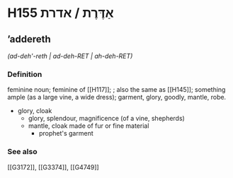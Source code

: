 # H155 אַדֶּרֶת / אדרת

## ʼaddereth

_(ad-deh'-reth | ad-deh-RET | ah-deh-RET)_

### Definition

feminine noun; feminine of [[H117]]; ; also the same as [[H145]]; something ample (as a large vine, a wide dress); garment, glory, goodly, mantle, robe.

- glory, cloak
    - glory, splendour, magnificence (of a vine, shepherds)
    - mantle, cloak made of fur or fine material
        - prophet's garment
### See also

[[G3172]], [[G3374]], [[G4749]]

